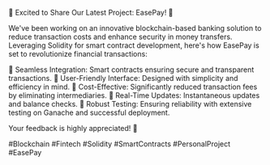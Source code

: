 🚀 Excited to Share Our Latest Project: EasePay! 🚀

We've been working on an innovative blockchain-based banking solution to reduce transaction costs and enhance security in money transfers. Leveraging Solidity for smart contract development, here's how EasePay is set to revolutionize financial transactions:

🔸 Seamless Integration: Smart contracts ensuring secure and transparent transactions.
🔸 User-Friendly Interface: Designed with simplicity and efficiency in mind.
🔸 Cost-Effective: Significantly reduced transaction fees by eliminating intermediaries.
🔸 Real-Time Updates: Instantaneous updates and balance checks.
🔸 Robust Testing: Ensuring reliability with extensive testing on Ganache and successful deployment.

 Your feedback is highly appreciated! 🌟

#Blockchain #Fintech #Solidity #SmartContracts #PersonalProject #EasePay

